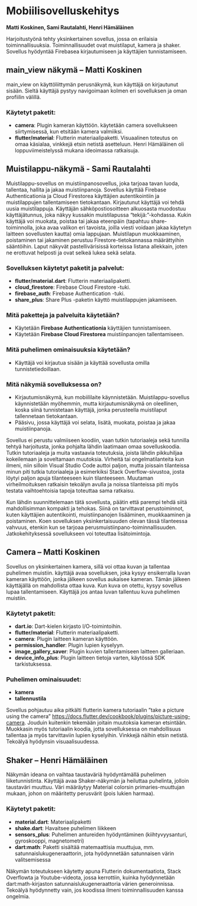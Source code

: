 # Mobiilisovelluskehitys
**Matti Koskinen, Sami Rautalahti, Henri Hämäläinen**

Harjoitustyönä tehty yksinkertainen sovellus, jossa on erilaisia toiminnallisuuksia. Toiminnallisuudet ovat muistilaput, kamera ja shaker. Sovellus hyödyntää Firebasea kirjautumiseen ja käyttäjien tunnistamiseen.

## main_view näkymä – Matti Koskinen
main_view on käyttöliittymän perusnäkymä, kun käyttäjä on kirjautunut sisään. Sieltä käyttäjä pystyy navigoimaan kolmen eri sovelluksen ja oman profiilin välillä.
### Käytetyt paketit:
-	**camera**: Plugin kameran käyttöön. käytetään camera sovellukseen siirtymisessä, kun etsitään kamera valmiiksi.
-	**flutter/material**: Flutterin materiaalipaketti.
Visuaalinen toteutus on omaa käsialaa, vinkkejä etsin netistä asetteluun. Henri Hämäläinen oli loppuviimeistelyssä mukana ideoimassa ratkaisuja.

## Muistilappu-näkymä - Sami Rautalahti
Muistilappu-sovellus on muistiinpanosovellus, joka tarjoaa tavan luoda, tallentaa, hallita ja jakaa muistiinpanoja. Sovellus käyttää Firebase Authenticationia ja Cloud Firestorea käyttäjien autentikointiin ja muistilappujen tallentamiseen tietokantaan.
Kirjautunut käyttäjä voi tehdä uusia muistilappuja. Käyttäjän sähköpostiosoitteen alkuosasta muodostuu käyttäjätunnus, joka näkyy kussakin muistilapussa “tekijä:”-kohdassa.  Kukin käyttäjä voi muokata, poistaa tai jakaa eteenpäin (tapahtuu share-toiminnolla, joka avaa valikon eri tavoista, joilla viesti voidaan jakaa käytetyn laitteen sovellusten kautta) omia lappujaan. Muistilapun muokkaaminen, poistaminen tai jakaminen perustuu Firestore-tietokannassa määrättyihin sääntöihin. Laput näkyvät pastellivärisissä korteissa listana allekkain, joten ne erottuvat helposti ja ovat selkeä lukea sekä selata.
### Sovelluksen käytetyt paketit ja palvelut:
-	**flutter/material.dart**: Flutterin materiaalipaketti.
-	**cloud_firestore**: Firebase Cloud Firestore -tuki.
-	**firebase_auth**: Firebase Authentication -tuki.
-	**share_plus**: Share Plus -paketin käyttö muistilappujen jakamiseen.
### Mitä paketteja ja palveluita käytetään?
-	Käytetään **Firebase Authenticationia** käyttäjien tunnistamiseen.
-	Käytetään **Firebase Cloud Firestorea** muistiinpanojen tallentamiseen.

### Mitä puhelimen ominaisuuksia käytetään?
-	Käyttäjä voi kirjautua sisään ja käyttää sovellusta omilla tunnistetiedoillaan.
### Mitä näkymiä sovelluksessa on?
-	Kirjautumisnäkymä, kun mobiililaite käynnistetään. Muistilappu-sovellus käynnistetään myöhemmin, mutta kirjautumisnäkymä on oleellinen, koska siinä tunnistetaan käyttäjä, jonka perusteella muistilaput tallennetaan tietokantaan.
-	Pääsivu, jossa käyttäjä voi selata, lisätä, muokata, poistaa ja jakaa muistiinpanoja.

Sovellus ei perustu valmiiseen koodiin, vaan tutkin tutoriaaleja sekä tunnilla tehtyä harjoitusta, jonka pohjalta lähdin laatimaan omaa sovelluskoodia.
Tutkin tutoriaaleja ja muita vastaavia toteutuksia, joista lähdin pikkuhiljaa kokeilemaan ja soveltamaan muutoksia. Virheitä tai ongelmatilanteita kun ilmeni, niin silloin Visual Studio Code auttoi paljon, mutta joissain tilanteissa minun piti tutkia tutoriaaleja ja esimerkiksi Stack Overflow-sivustoa, josta löytyi paljon apuja tilanteeseen kuin tilanteeseen. Muutaman virheilmoituksen ratkaisin tekoälyn avulla ja noissa tilanteissa piti myös testata vaihtoehtoisia tapoja toteuttaa sama ratkaisu. 

Kun lähdin suunnittelemaan tätä sovellusta, päätin että parempi tehdä siitä mahdollisimman kompakti ja tehokas. Siinä on tarvittavat perustoiminnot, kuten käyttäjien autentikointi, muistiinpanojen lisääminen, muokkaaminen ja poistaminen. Koen sovelluksen yksinkertaisuuden olevan tässä tilanteessa vahvuus, etenkin kun se tarjoaa perusmuistiinpano-toiminnallisuuden. Jatkokehityksessä sovellukseen voi toteuttaa lisätoimintoja.

## Camera – Matti Koskinen
Sovellus on yksinkertainen kamera, sillä voi ottaa kuvan ja tallentaa puhelimen muistiin.
käyttäjä avaa sovelluksen, joka kysyy ensikerralla luvan kameran käyttöön, jonka jälkeen sovellus aukaisee kameran. Tämän jälkeen käyttäjällä on mahdollista ottaa kuva. Kun kuva on otettu, kysyy sovellus lupaa tallentamiseen. Käyttäjä jos antaa luvan tallentuu kuva puhelimen muistiin.

### Käytetyt paketit:
-	**dart.io**: Dart-kielen kirjasto I/O-toimintoihin.
-	**flutter/material**: Flutterin materiaalipaketti.
-	**camera**: Plugin laitteen kameran käyttöön.
-	**permission_handler**: Plugin lupien kyselyyn.
-	**image_gallery_saver**: Plugin kuvien tallentamiseen laitteen galleriaan.
-	**device_info_plus**: Plugin laitteen tietoja varten, käytössä SDK tarkistuksessa.
### Puhelimen ominaisuudet:
-	**kamera**
-	**tallennustila**

Sovellus pohjautuu aika pitkälti flutterin kamera tutoriaalin ”take a picture using the camera” https://docs.flutter.dev/cookbook/plugins/picture-using-camera.
Jouduin kuitenkin tekemään joitain muutoksia kameran etsintään. Muokkasin myös tutoriaalin koodia, jotta sovelluksessa on mahdollisuus tallentaa ja myös tarvittaviin lupien kyselyihin. Vinkkejä näihin etsin netistä. Tekoälyä hyödynsin visuaalisuudessa.

## Shaker – Henri Hämäläinen
Näkymän ideana on vaihtaa taustaväriä hyödyntämällä puhelimen liiketunnistinta. Käyttäjä avaa Shaker-näkymän ja heiluttaa puhelinta, jolloin taustaväri muuttuu. Väri määräytyy Material colorsin primaries-muuttujan mukaan, johon on määritetty perusvärit (pois lukien harmaa).
### Käytetyt paketit:
-	**material.dart**: Materiaalipaketti
-	**shake.dart**: Havaitsee puhelimen liikkeen
-	**sensors_plus**: Puhelimen antureiden hyödyntäminen (kiihtyvyysanturi, gyroskooppi, magnetometri)
-	**dart:math**: Paketti sisältää matemaattisia muuttujua, mm. satunnaislukugeneraattorin, jota hyödynnetään satunnaisen värin valitsemisessa

Näkymän toteutukseen käytetty apuna Flutterin dokumentaatiota, Stack Overflowta ja Youtube-videota, jossa kerrottiin, kuinka hyödynnetään dart:math-kirjaston satunnaislukugeneraattoria värien generoinnissa. Tekoälyä hyödynnetty vain, jos koodissa ilmeni toiminnallisuuden kanssa ongelmia.





<!-- # Harkka-appi

Mobiilisovelluskehitys-kurssin harjoitustyö

Harjoitustyössä luotu yksinkertainen sovellus, johon on hyödynnetty Firebasen kirjautumista.
Kirjautumissivulla voi luoda käyttäjätunnuksen ja salasanan.

Sovelluksesta löytyy:

## Muistilaput
  - Käyttäjä voi lisätä muistilappuja, jotka tallentuvat Firebasen tietokantaan. Käyttäjä voi myös muokata, poistaa ja jakaa muistilappuja eteenpäin.

## Kamera
  //- Yksinkertainen kamera, jolla voi tallentaa kuvan paikallisesti laitteelle.
    
## Shaker
  - Näkymä, jonka taustaväri vaihtuu, kun käyttäjä heiluttaa laitetta -->
